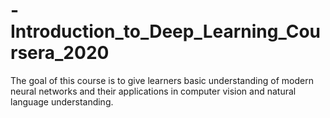 # -Introduction_to_Deep_Learning_Coursera_2020
The goal of this course is to give learners basic understanding of modern neural networks and their applications in computer vision and natural language understanding. 
